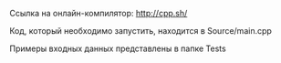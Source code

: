 Ссылка на онлайн-компилятор:  http://cpp.sh/

Код, который необходимо запустить, находится в Source/main.cpp

Примеры входных данных представлены в папке Tests